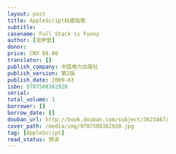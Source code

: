 ```yaml
---
layout: post
title: AppleScript权威指南
subtitle: 
casename: Full Stack is Funny
author: [诺伊堡]
donor: 
price: CNY 88.00
translator: []
publish_company: 中国电力出版社
publish_version: 第2版
publish_date: 2009-03
isbn: 9787508382920
serial: 
total_volume: 1
borrower: []
borrow_date: []
douban_url: http://book.douban.com/subject/3623467/
cover_path: /media/img/9787508382920.jpg
tag: [AppleScript]
read_status: 想读
---
```

